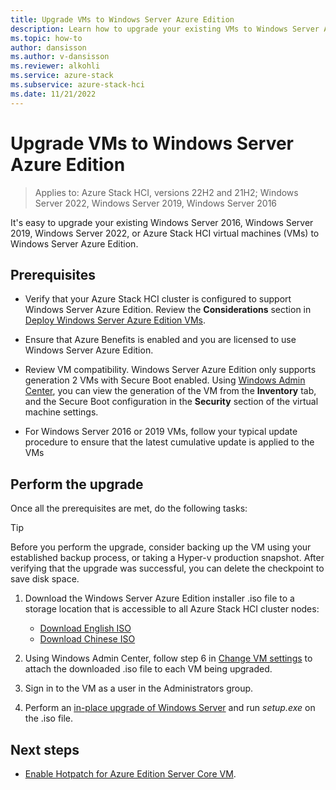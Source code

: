 ```yaml
---
title: Upgrade VMs to Windows Server Azure Edition
description: Learn how to upgrade your existing VMs to Windows Server Azure Edition.
ms.topic: how-to
author: dansisson
ms.author: v-dansisson
ms.reviewer: alkohli
ms.service: azure-stack
ms.subservice: azure-stack-hci
ms.date: 11/21/2022
---
```


# Upgrade VMs to Windows Server Azure Edition

> Applies to: Azure Stack HCI, versions 22H2 and 21H2; Windows Server 2022, Windows Server 2019, Windows Server 2016

It's easy to upgrade your existing Windows Server 2016, Windows Server 2019, Windows Server 2022, or Azure Stack HCI virtual machines (VMs) to Windows Server Azure Edition.

## Prerequisites

- Verify that your Azure Stack HCI cluster is configured to support Windows Server Azure Edition. Review the **Considerations** section in [Deploy Windows Server Azure Edition VMs](windows-server-azure-edition.md?tabs=hci#considerations).

- Ensure that Azure Benefits is enabled and you are licensed to use Windows Server Azure Edition.

- Review VM compatibility. Windows Server Azure Edition only supports generation 2 VMs with Secure Boot enabled. Using [Windows Admin Center](vm.md#view-vm-details), you can view the generation of the VM from the **Inventory** tab, and the Secure Boot configuration in the **Security** section of the virtual machine settings.

- For Windows Server 2016 or 2019 VMs, follow your typical update procedure to ensure that the latest cumulative update is applied to the VMs

## Perform the upgrade

Once all the prerequisites are met, do the following tasks:

> [!TIP]
> Before you perform the upgrade, consider backing up the VM using your established backup process, or taking a Hyper-v production snapshot. After verifying that the upgrade was successful, you can delete the checkpoint to save disk space.

1. Download the Windows Server Azure Edition installer .iso file to a storage location that is accessible to all Azure Stack HCI cluster nodes:

    - [Download English ISO](https://aka.ms/AAi4r31)
    - [Download Chinese ISO](https://aka.ms/AAi4bii)

1. Using Windows Admin Center, follow step 6 in [Change VM settings](vm.md#change-vm-settings) to attach the downloaded .iso file to each VM being upgraded.

1. Sign in to the VM as a user in the Administrators group.

1. Perform an [in-place upgrade of Windows Server](/windows-server/get-started/perform-in-place-upgrade#perform-the-upgrade) and run *setup.exe* on the .iso file.

## Next steps

- [Enable Hotpatch for Azure Edition Server Core VM](/windows-server/get-started/enable-hotpatch-azure-edition).
